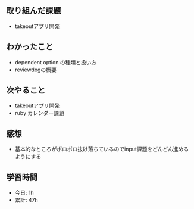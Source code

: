 ## 取り組んだ課題
- takeoutアプリ開発

## わかったこと
- dependent option の種類と扱い方
- reviewdogの概要
    
## 次やること
- takeoutアプリ開発
- ruby カレンダー課題

## 感想
- 基本的なところがポロポロ抜け落ちているのでinput課題をどんどん進めるようにする

## 学習時間
- 今日: 1h
- 累計: 47h
